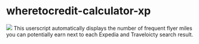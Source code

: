 # wheretocredit-calculator-xp
![](http://i.imgur.com/baKzGGP.png)
This userscript automatically displays the number of frequent flyer miles you can potentially earn next to each Expedia and Traveloicty search result.
